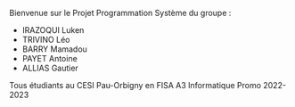 Bienvenue sur le Projet Programmation Système du groupe :
- IRAZOQUI Luken
- TRIVINO Léo
- BARRY Mamadou
- PAYET Antoine
- ALLIAS Gautier

Tous étudiants au CESI Pau-Orbigny en FISA A3 Informatique
Promo 2022-2023
